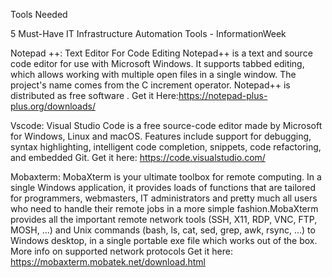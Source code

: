 Tools Needed
 
5 Must-Have IT Infrastructure Automation Tools - InformationWeek

Notepad ++: Text Editor For Code Editing  Notepad++ is a text and source code editor for use with Microsoft Windows. It supports tabbed editing, which allows working with multiple open files in a single window. The project's name comes from the C increment operator. Notepad++ is distributed as free software . Get it Here:https://notepad-plus-plus.org/downloads/

Vscode: Visual Studio Code is a free source-code editor made by Microsoft for Windows, Linux and macOS. Features include support for debugging, syntax highlighting, intelligent code completion, snippets, code refactoring, and embedded Git.                                                              Get it here: https://code.visualstudio.com/

Mobaxterm: MobaXterm is your ultimate toolbox for remote computing. In a single Windows application, it provides loads of functions that are tailored for programmers, webmasters, IT administrators and pretty much all users who need to handle their remote jobs in a more simple fashion.MobaXterm provides all the important remote network tools (SSH, X11, RDP, VNC, FTP, MOSH, ...) and Unix commands (bash, ls, cat, sed, grep, awk, rsync, ...) to Windows desktop, in a single portable exe file which works out of the box. More info on supported network protocols
         Get it here: https://mobaxterm.mobatek.net/download.html